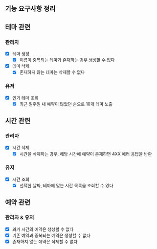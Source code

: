 ## 기능 요구사항 정리

## 테마 관련

### 관리자

- [x] 테마 생성
  - [x] 이름이 중복되는 테마가 존재하는 경우 생성할 수 없다
- [x] 테마 삭제
  - [x] 존재하지 않는 테마는 삭제할 수 없다

### 유저
- [x] 인기 테마 조회
  - [x] 최근 일주일 내 예약이 많았던 순으로 10개 테마 노출

## 시간 관련

### 관리자

- [x] 시간 삭제
  - [x] 시간을 삭제하는 경우, 해당 시간에 예약이 존재하면 4XX 에러 응답을 반환

### 유저

- [x] 시간 조회
  - [x] 선택한 날짜, 테마에 맞는 시간 목록을 조회할 수 있다

## 예약 관련

### 관리자 & 유저

- [x] 과거 시간의 예약은 생성할 수 없다
- [x] 기존 예약과 중복되는 예약은 생성할 수 없다
- [x] 존재하지 않는 예약은 삭제할 수 없다

